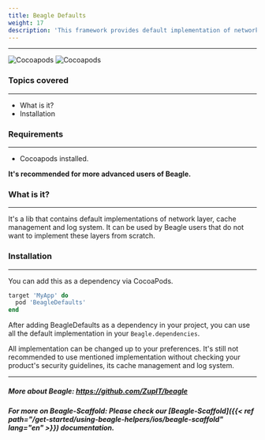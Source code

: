 ```yaml
---
title: Beagle Defaults
weight: 17
description: 'This framework provides default implementation of network client, cache control and logger. That implementation is easily embedded and used in your Beagle project.'
---
```


---

![Cocoapods](https://img.shields.io/cocoapods/v/BeagleDefaults?label=Beagle-Defaults)
![Cocoapods](https://img.shields.io/cocoapods/v/Beagle?label=Beagle)

### Topics covered
<hr>

* What is it?
* Installation

### Requirements
<hr>

* Cocoapods installed.

**It's recommended for more advanced users of Beagle.**

### What is it?
<hr>

It's a lib that contains default implementations of network layer, cache management and log system. It can be used by Beagle users that do not want to implement these layers from scratch.


### Installation
<hr>

You can add this as a dependency via CocoaPods.

```ruby
target 'MyApp' do
  pod 'BeagleDefaults'
end
```

After adding BeagleDefaults as a dependency in your project, you can use all the default implementation in your `Beagle.dependencies`.

All implementation can be changed up to your preferences. It's still not recommended to use mentioned implementation without checking your product's security guidelines, its cache management and log system.

<hr>

##### More about Beagle: https://github.com/ZupIT/beagle
##### For more on Beagle-Scaffold: Please check our [Beagle-Scaffold]({{< ref path="/get-started/using-beagle-helpers/ios/beagle-scaffold" lang="en" >}}) documentation.
